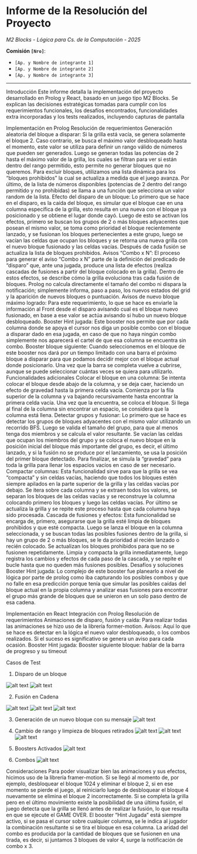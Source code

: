# Informe de la Resolución del Proyecto
*M2 Blocks - Lógica para Cs. de la Computación - 2025*

**Comisión `[Nro]`**:
- `[Ap. y Nombre de integrante 1]`
- `[Ap. y Nombre de integrante 2]`
- `[Ap. y Nombre de integrante 3]`
---


Introducción
Este informe detalla la implementación del proyecto desarrollado en Prolog y React, basado en un juego tipo M2 Blocks. Se explican las decisiones estratégicas tomadas para cumplir con los requerimientos funcionales, los desafíos encontrados, funcionalidades extra incorporadas y los tests realizados, incluyendo capturas de pantalla

Implementación en Prolog
Resolución de requerimientos
Generación aleatoria del bloque a disparar: Si la grilla está vacía, se genera solamente el bloque 2. Caso contrario, se busca el máximo valor desbloqueado hasta el momento, este valor se utiliza para definir un rango válido de números que pueden ser generados. Luego se generan todas las potencias de 2 hasta el máximo valor de la grilla, los cuales se filtran para ver si están dentro del rango permitido, esto permite no generar bloques que no queremos. Para excluir bloques, utilizamos una lista dinámica para los “bloques prohibidos” la cual se actualiza a medida que el juego avanza. Por último, de la lista de números disponibles (potencias de 2 dentro del rango permitido y no prohibidas) se llama a una función que selecciona un valor random de la lista. 
Efecto del disparo de un bloque: Lo primero que se hace en el disparo, es la caída del bloque, es simular que el bloque cae en una columna específica de la grilla, esto resulta en una nueva con el bloque ya posicionado y se obtiene el lugar donde cayó. Luego de esto se activan los efectos, primero se buscan los grupos de 2 o más bloques adyacentes que posean el mismo valor, se toma como prioridad el bloque recientemente lanzado, y se fusionan los bloques pertenecientes a este grupo, luego se vacían las celdas que ocupan los bloques y se retorna una nueva grilla con el nuevo bloque fusionado y las celdas vacías. Después de cada fusión se actualiza la lista de bloques prohibidos.
Avisos “Combo x N”: El proceso para generar el aviso “Combo x N” parte de la definición del predicado de “disparo” que, ante una jugada, produce una lista de efectos (realiza cascadas de fusiones a partir del bloque colocado en la grilla).
Dentro de estos efectos, se describe cómo la grilla evoluciona tras cada fusión de bloques. Prolog no calcula directamente el tamaño del combo ni dispara la notificación; simplemente informa, paso a paso, los nuevos estados del grid y la aparición de nuevos bloques o puntuación. 
Avisos de nuevo bloque máximo logrado: Para este requerimiento, lo que se hace es enviarle la información al Front desde el disparo avisando cual es el bloque nuevo fusionado, en base a ese valor se actúa avisando si hubo un nuevo bloque desbloqueado.
Booster Hint jugada: Este booster nos permite que por cada columna donde se apoya el cursor nos diga un posible combo con el bloque a disparar dado en esa jugada, en caso de que no haya ningún combo simplemente nos aparecerá el cartel de que esa columna se encuentra sin combo.
Booster bloque siguiente: Cuando seleccionemos en el bloque de este booster nos dará por un tiempo limitado con una barra el próximo bloque a disparar para que podamos decidir mejor con el bloque actual donde posicionarlo. Una vez que la barra se completa vuelve a cubrirse, aunque se puede seleccionar cuántas veces se quiera para utilizarlo.
Funcionalidades adicionales
Colocar el bloque en una columna: Se intenta colocar el bloque desde abajo de la columna, y se deja caer, haciendo un efecto de gravedad hasta la primera celda vacía. Comienza por la fila superior de la columna y va bajando recursivamente hasta encontrar la primera celda vacía. Una vez que la encuentra, se coloca el bloque. Si llega al final de la columna sin encontrar un espacio, se considera que la columna está llena. 
Detectar grupos y fusionar: Lo primero que se hace es detectar los grupos de bloques adyacentes con el mismo valor utilizando un recorrido BFS. Luego se valida el tamaño del grupo, para que al menos tenga dos miembros y se calcula el valor resultante. Se vacían las celdas que ocupan los miembros del grupo y se coloca el nuevo bloque en la posición inicial del bloque más importante del grupo, es decir, el último lanzado, y si la fusión no se produce por el lanzamiento, se usa la posición del primer bloque detectado. Para finalizar, se simula la “gravedad” para toda la grilla para llenar los espacios vacíos en caso de ser necesario.
Compactar columnas: Esta funcionalidad sirve para que la grilla se vea “compacta” y sin celdas vacías, haciendo que todos los bloques estén siempre apilados en la parte superior de la grilla y las celdas vacías por debajo. Se itera sobre cada columna y se extraen todos los valores, se separan los bloques de las celdas vacías y se reconstruye la columna colocando primero los bloques y luego las celdas vacías. Por último se actualiza la grilla y se repite este proceso hasta que cada columna haya sido procesada.
Cascada de fusiones y efectos: Esta funcionalidad se encarga de, primero, asegurarse que la grilla esté limpia de bloques prohibidos y que esté compacta. Luego se lanza el bloque en la columna seleccionada, y se buscan todas las posibles fusiones dentro de la grilla, si hay un grupo de 2 o más bloques, se le da prioridad al recién lanzado o recién colocado. Se actualizan los bloques prohibidos para que no se fusionen repetidamente. Limpia y compacta la grilla inmediatamente, luego registra los cambios y efectos de cada paso de la cascada, y se repite el bucle hasta que no queden más fusiones posibles.
Desafíos y soluciones
Booster Hint jugada: Lo complejo de este booster fue planearlo a nivel de lógica por parte de prolog como iba capturando los posibles combos y que no falle en esa predicción porque tenía que simular las posibles caídas del bloque actual en la propia columna y analizar esas fusiones para encontrar el grupo más grande de bloques que se unieron en un solo paso dentro de esa cadena. 







Implementación en React
Integración con Prolog
Resolución de requerimientos
Animaciones de disparo, fusión y caída: Para realizar todas las animaciones se hizo uso de la librería former-motion.
Avisos: Aquí lo que se hace es detectar en la lógica el nuevo valor desbloqueado, o los combos realizados. Si el suceso es significativo se genera un aviso para cada ocasión.
Booster Hint jugada:
Booster siguiente bloque: hablar de la barra de progreso y su timeout


Casos de Test
1. Disparo de un bloque

![alt text](.images/image9.png)
![alt text](./images/image2.png)

2. Fusión en Cadena

![alt text](./images/image8.png)
![alt text](./images/image12.png)
![alt text](./images/image7.png)


3. Generación de un nuevo bloque con su mensaje
![alt text](./images/image5.png)

4. Cambio de rango y limpieza de bloques retirados
![alt text](./images/image3.png)
![alt text](./images/image4.png)
![alt text](./images/image10-1.png)

5. Boosters Activados
![alt text](./images/image1.png)

6. Combos
![alt text](./images/image6.png)

Consideraciones
Para poder visualizar bien las animaciones y sus efectos, hicimos uso de la librería framer-motion.
Si se llegó al momento de, por ejemplo, desbloquear el bloque 1024 y eliminar el bloque 2, si en ese momento se pierde el juego, al reiniciarlo luego de desbloquear el bloque 4 nuevamente se elimina el bloque 2 incorrectamente.
Si se completa la grilla pero en el último movimiento existe la posibilidad de una última fusión, el juego detecta que la grilla se llenó antes de realizar la fusión, lo que resulta en que se ejecute el GAME OVER.
El booster “Hint Jugada” está siempre activo, si se pasa el cursor sobre cualquier columna, se le indica al jugador la combinación resultante si se tira el bloque en esa columna.
La aridad del combo es producida por la cantidad de bloques que se fusionen en una tirada, es decir, si juntamos 3 bloques de valor 4, surge la notificación de combo x 3.
